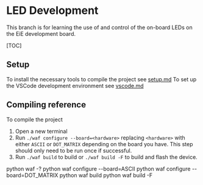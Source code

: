 # LED Development
This branch is for learning the use of and control of the on-board LEDs on the EiE development board.

[TOC]

## Setup

To install the necessary tools to compile the project see [setup.md](docs/setup.md)
To set up the VSCode development environment see [vscode.md](docs/vscode.md)

## Compiling reference

To compile the project

1. Open a new terminal
2. Run `./waf configure --board=<hardware>` replacing `<hardware>` with either `ASCII` or `DOT_MATRIX` depending on the board you have. This step should only need to be run once if successful.
3. Run `./waf build` to build or `./waf build -F` to build and flash the device.

python waf -?
python waf configure --board=ASCII
python waf configure --board=DOT_MATRIX
python waf build
python waf build -F
